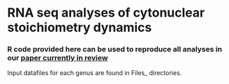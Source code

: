 # RNA seq analyses of cytonuclear stoichiometry dynamics

### R code provided here can be used to reproduce all analyses in our [paper currently in review](https://doi.org/10.1101/2022.03.12.484027)

Input datafiles for each genus are found in Files_<genus name> directories.

